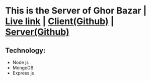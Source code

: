 # This is the Server of Ghor Bazar | [Live link](https://ghor-bazar.web.app) | [Client(Github)](https://github.com/AbulBashar38/ghor-bazar-client) | [Server(Github)](https://github.com/AbulBashar38/ghor-bazar-server)

## Technology:
* Node js
* MongoDB
* Express js
